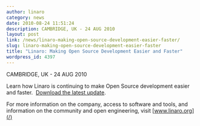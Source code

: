 ```yaml
---
author: linaro
category: news
date: 2010-08-24 11:51:24
description: CAMBRIDGE, UK - 24 AUG 2010
layout: post
link: /news/linaro-making-open-source-development-easier-faster/
slug: linaro-making-open-source-development-easier-faster
title: "Linaro: Making Open Source Development Easier and Faster"
wordpress_id: 4397
---
```


CAMBRIDGE, UK - 24 AUG 2010

Learn how Linaro is continuing to make Open Source development easier and faster.  [Download the latest update](/developers/).

For more information on the company, access to software and tools, and information on the community and open engineering, visit [www.linaro.org](/)
